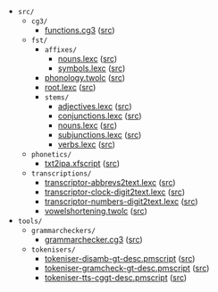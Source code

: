 * `src/`
    * `cg3/`
        * [functions.cg3](src-cg3-functions.cg3.html) ([src](https://github.com/giellalt/lang-sjd/blob/main/src/cg3/functions.cg3))
    * `fst/`
        * `affixes/`
            * [nouns.lexc](src-fst-affixes-nouns.lexc.html) ([src](https://github.com/giellalt/lang-sjd/blob/main/src/fst/affixes/nouns.lexc))
            * [symbols.lexc](src-fst-affixes-symbols.lexc.html) ([src](https://github.com/giellalt/lang-sjd/blob/main/src/fst/affixes/symbols.lexc))
        * [phonology.twolc](src-fst-phonology.twolc.html) ([src](https://github.com/giellalt/lang-sjd/blob/main/src/fst/phonology.twolc))
        * [root.lexc](src-fst-root.lexc.html) ([src](https://github.com/giellalt/lang-sjd/blob/main/src/fst/root.lexc))
        * `stems/`
            * [adjectives.lexc](src-fst-stems-adjectives.lexc.html) ([src](https://github.com/giellalt/lang-sjd/blob/main/src/fst/stems/adjectives.lexc))
            * [conjunctions.lexc](src-fst-stems-conjunctions.lexc.html) ([src](https://github.com/giellalt/lang-sjd/blob/main/src/fst/stems/conjunctions.lexc))
            * [nouns.lexc](src-fst-stems-nouns.lexc.html) ([src](https://github.com/giellalt/lang-sjd/blob/main/src/fst/stems/nouns.lexc))
            * [subjunctions.lexc](src-fst-stems-subjunctions.lexc.html) ([src](https://github.com/giellalt/lang-sjd/blob/main/src/fst/stems/subjunctions.lexc))
            * [verbs.lexc](src-fst-stems-verbs.lexc.html) ([src](https://github.com/giellalt/lang-sjd/blob/main/src/fst/stems/verbs.lexc))
    * `phonetics/`
        * [txt2ipa.xfscript](src-phonetics-txt2ipa.xfscript.html) ([src](https://github.com/giellalt/lang-sjd/blob/main/src/phonetics/txt2ipa.xfscript))
    * `transcriptions/`
        * [transcriptor-abbrevs2text.lexc](src-transcriptions-transcriptor-abbrevs2text.lexc.html) ([src](https://github.com/giellalt/lang-sjd/blob/main/src/transcriptions/transcriptor-abbrevs2text.lexc))
        * [transcriptor-clock-digit2text.lexc](src-transcriptions-transcriptor-clock-digit2text.lexc.html) ([src](https://github.com/giellalt/lang-sjd/blob/main/src/transcriptions/transcriptor-clock-digit2text.lexc))
        * [transcriptor-numbers-digit2text.lexc](src-transcriptions-transcriptor-numbers-digit2text.lexc.html) ([src](https://github.com/giellalt/lang-sjd/blob/main/src/transcriptions/transcriptor-numbers-digit2text.lexc))
        * [vowelshortening.twolc](src-transcriptions-vowelshortening.twolc.html) ([src](https://github.com/giellalt/lang-sjd/blob/main/src/transcriptions/vowelshortening.twolc))
* `tools/`
    * `grammarcheckers/`
        * [grammarchecker.cg3](tools-grammarcheckers-grammarchecker.cg3.html) ([src](https://github.com/giellalt/lang-sjd/blob/main/tools/grammarcheckers/grammarchecker.cg3))
    * `tokenisers/`
        * [tokeniser-disamb-gt-desc.pmscript](tools-tokenisers-tokeniser-disamb-gt-desc.pmscript.html) ([src](https://github.com/giellalt/lang-sjd/blob/main/tools/tokenisers/tokeniser-disamb-gt-desc.pmscript))
        * [tokeniser-gramcheck-gt-desc.pmscript](tools-tokenisers-tokeniser-gramcheck-gt-desc.pmscript.html) ([src](https://github.com/giellalt/lang-sjd/blob/main/tools/tokenisers/tokeniser-gramcheck-gt-desc.pmscript))
        * [tokeniser-tts-cggt-desc.pmscript](tools-tokenisers-tokeniser-tts-cggt-desc.pmscript.html) ([src](https://github.com/giellalt/lang-sjd/blob/main/tools/tokenisers/tokeniser-tts-cggt-desc.pmscript))
